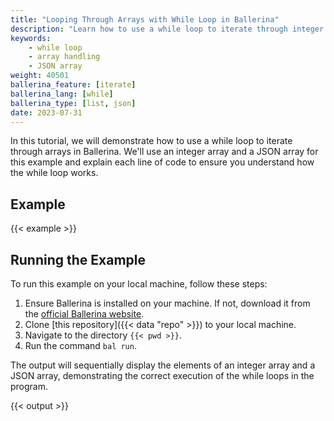 ```yaml
---
title: "Looping Through Arrays with While Loop in Ballerina"
description: "Learn how to use a while loop to iterate through integer and JSON arrays in Ballerina."
keywords:
    - while loop
    - array handling
    - JSON array
weight: 40501
ballerina_feature: [iterate]
ballerina_lang: [while]
ballerina_type: [list, json]
date: 2023-07-31
---
```


In this tutorial, we will demonstrate how to use a while loop to iterate through arrays in Ballerina. We'll use an integer array and a JSON array for this example and explain each line of code to ensure you understand how the while loop works.

<!--more-->

## Example

{{< example >}}

## Running the Example

To run this example on your local machine, follow these steps:

1. Ensure Ballerina is installed on your machine. If not, download it from the [official Ballerina website](https://ballerina.io).
2. Clone [this repository]({{< data "repo" >}}) to your local machine.
3. Navigate to the directory `{{< pwd >}}`.
4. Run the command `bal run`. 

The output will sequentially display the elements of an integer array and a JSON array, demonstrating the correct execution of the while loops in the program.

{{< output >}}
